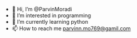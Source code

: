 - 👋 Hi, I’m @ParvinMoradi
- 👀 I’m interested in programming
- 🌱 I’m currently learning python
- 📫 How to reach me parvinn.mo769@gamil.com

<!---
ParvinMoradi/ParvinMoradi is a ✨ special ✨ repository because its `README.md` (this file) appears on your GitHub profile.
You can click the Preview link to take a look at your changes.
--->
